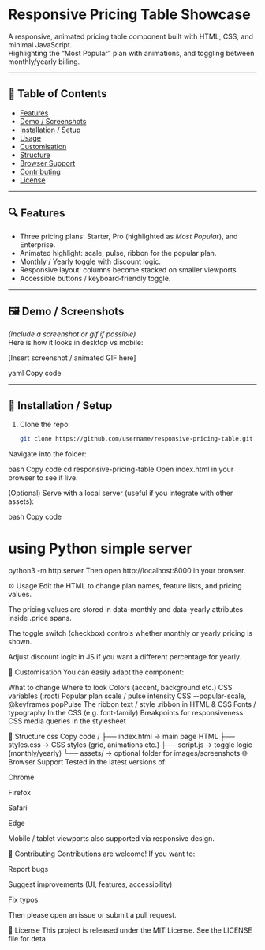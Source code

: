 # Responsive Pricing Table Showcase

A responsive, animated pricing table component built with HTML, CSS, and minimal JavaScript.  
Highlighting the “Most Popular” plan with animations, and toggling between monthly/yearly billing.

---

## 📂 Table of Contents

- [Features](#-features)  
- [Demo / Screenshots](#-demo--screenshots)  
- [Installation / Setup](#-installation--setup)  
- [Usage](#-usage)  
- [Customisation](#-customisation)  
- [Structure](#-structure)  
- [Browser Support](#-browser-support)  
- [Contributing](#-contributing)  
- [License](#-license)  

---

## 🔍 Features

- Three pricing plans: Starter, Pro (highlighted as *Most Popular*), and Enterprise.  
- Animated highlight: scale, pulse, ribbon for the popular plan.  
- Monthly / Yearly toggle with discount logic.  
- Responsive layout: columns become stacked on smaller viewports.  
- Accessible buttons / keyboard‐friendly toggle.  

---

## 🖼 Demo / Screenshots

*(Include a screenshot or gif if possible)*  
Here is how it looks in desktop vs mobile:

[Insert screenshot / animated GIF here]

yaml
Copy code

---

## 🚀 Installation / Setup

1. Clone the repo:  
   ```bash
   git clone https://github.com/username/responsive-pricing-table.git
Navigate into the folder:

bash
Copy code
cd responsive-pricing-table
Open index.html in your browser to see it live.

(Optional) Serve with a local server (useful if you integrate with other assets):

bash
Copy code
# using Python simple server
python3 -m http.server
Then open http://localhost:8000 in your browser.

⚙️ Usage
Edit the HTML to change plan names, feature lists, and pricing values.

The pricing values are stored in data-monthly and data-yearly attributes inside .price spans.

The toggle switch (checkbox) controls whether monthly or yearly pricing is shown.

Adjust discount logic in JS if you want a different percentage for yearly.

🎨 Customisation
You can easily adapt the component:

What to change	Where to look
Colors (accent, background etc.)	CSS variables (:root)
Popular plan scale / pulse intensity	CSS --popular-scale, @keyframes popPulse
The ribbon text / style	.ribbon in HTML & CSS
Fonts / typography	In the CSS (e.g. font-family)
Breakpoints for responsiveness	CSS media queries in the stylesheet

🧱 Structure
css
Copy code
/
├── index.html         → main page HTML
├── styles.css         → CSS styles (grid, animations etc.)
├── script.js          → toggle logic (monthly/yearly)
└── assets/            → optional folder for images/screenshots
🌐 Browser Support
Tested in the latest versions of:

Chrome

Firefox

Safari

Edge

Mobile / tablet viewports also supported via responsive design.

🤝 Contributing
Contributions are welcome! If you want to:

Report bugs

Suggest improvements (UI, features, accessibility)

Fix typos

Then please open an issue or submit a pull request.

📝 License
This project is released under the MIT License. See the LICENSE file for deta
